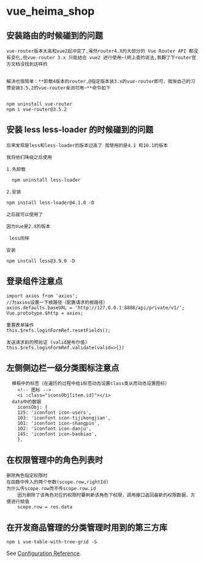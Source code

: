 # vue_heima_shop

## 安装路由的时候碰到的问题

```
vue-router版本太高和vue2起冲突了,虽然router4.X的大部分的 Vue Router API 都没有变化,但vue-router 3.x 只能结合 vue2 进行使用~(网上查的说法,我翻了下router官方文档没找到这样的


解决也很简单：**卸载4版本的router,@指定版本装3.x的vue-router即可，我按自己的习惯安装3.5.2的vue-router亲测可用~**命令如下


npm uninstall vue-router
npm i vue-router@3.5.2

```

## 安装 less less-loader 的时候碰到的问题

```
后来发现是less和less-loader的版本过高了 我使用的是4.1 和10.1的版本

我将他们降级之后使用

1.先卸载

  npm uninstall less-loader

2.安装

npm install less-loader@4.1.0 -D

之后就可以使用了

因为Vue是2.X的版本

 less同样

安装

npm install less@3.9.0 -D
```

## 登录组件注意点

```
import axios from 'axios';
//为axios设置一下根路径（配置请求的根路径）
axios.defaults.baseURL = 'http://127.0.0.1:8888/api/private/v1/';
Vue.prototype.$http = axios;

重置表单操作
this.$refs.loginFormRef.resetFields();

发送请求前的预验证 (valid是布尔值)
this.$refs.loginFormRef.validate(valid=>{})
```

## 左侧侧边栏一级分类图标注意点

```
  模板中的标签（在遍历的过程中给i标签动态设置class类从而动态设置图标）
    <!-- 图标 -->
    <i :class="iconsObj[item.id]"></i>
  data中的数据
    iconsObj: {
    125: 'iconfont icon-users',
    103: 'iconfont icon-tijikongjian',
    101: 'iconfont icon-shangpin',
    102: 'iconfont icon-danju',
    145: 'iconfont icon-baobiao',
    },
```

## 在权限管理中的角色列表时

```
删除角色指定权限时
在函数中传入的两个参数(scope.row,rightId)
为什么传scope.row而不传scope.row.id
    因为删除了该角色对应的权限时要刷新该角色下权限，调用接口返回最新的权限数据，方便进行赋值
    scope.row = res.data
```

## 在开发商品管理的分类管理时用到的第三方库

```
npm i vue-table-with-tree-grid -S
```

See [Configuration Reference](https://cli.vuejs.org/config/).
